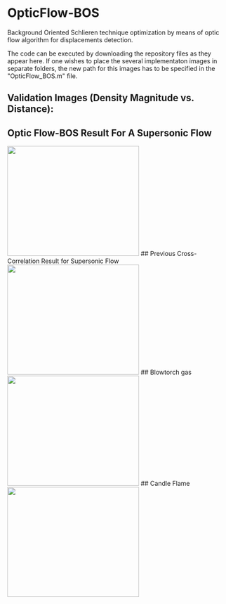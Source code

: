 # OpticFlow-BOS
Background Oriented Schlieren technique optimization by means of optic flow algorithm for displacements detection.

The code can be executed by downloading the repository files as they appear here. If one wishes to place the several implementaton images in separate folders, the new path for this images has to be specified in the "OpticFlow_BOS.m" file. 

## Validation Images (Density Magnitude vs. Distance): 

## Optic Flow-BOS Result For A Supersonic Flow
<img src ="https://user-images.githubusercontent.com/57925449/211733290-7708d3c7-4d47-46bc-bb81-b2d2021df3fa.png" width="300" height="250">
## Previous Cross-Correlation Result for Supersonic Flow
<img src ="https://user-images.githubusercontent.com/57925449/211733305-6347b46f-48bd-48ec-9310-a907e218104c.png" width="300" height="250">
## Blowtorch gas
<img src ="https://user-images.githubusercontent.com/57925449/211733337-0e4e2197-f881-4f7e-a587-af395ac3790b.png" width="300" height="250">
## Candle Flame 
<img src ="https://user-images.githubusercontent.com/57925449/211733347-c5a46769-ce3b-484f-b2dd-b75369b8bb5b.png" width="300" height="250">

